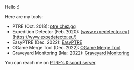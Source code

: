 Hello :)

Here are my tools:
- PTRE (Oct. 2018): [ptre.chez.gg](https://ptre.chez.gg/)
- Expedition Detector (Feb. 2020): [www.expedetector.eu](https://www.expedetector.eu/)
- EasyPTRE (Dec. 2022): [EasyPTRE](https://openuserjs.org/scripts/GeGe_GM/EasyPTRE)
- OGame Merge Tool (Dec. 2022): [OGame Merge Tool](https://www.expedetector.eu/ogame-merge-tool.php)
- Graveyard Monitoring (Mar. 2022): [Graveyard Monitoring](https://www.expedetector.eu/ogame-graveyard.php)  

You can reach me on [PTRE's Discord server](https://discord.gg/WsJGC9G).